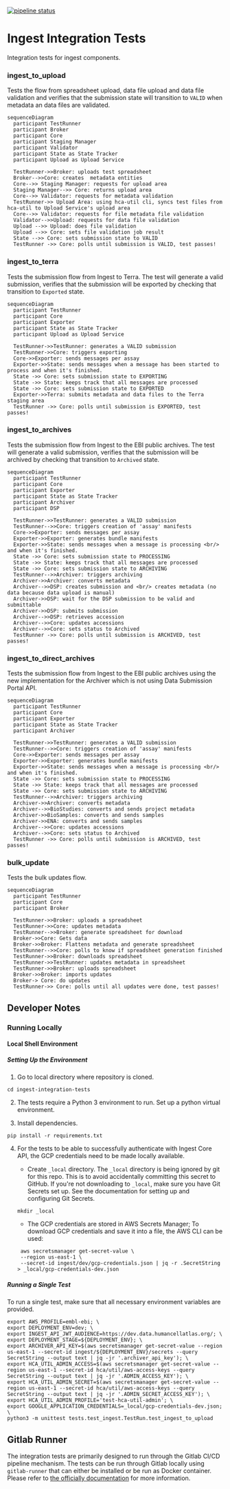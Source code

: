 [![pipeline status](https://gitlab.ebi.ac.uk/hca/ingest-integration-tests/badges/dev/pipeline.svg)](https://gitlab.ebi.ac.uk/hca/ingest-integration-tests/-/commits/dev)


# Ingest Integration Tests
Integration tests for ingest components.

### ingest_to_upload

Tests the flow from spreadsheet upload, data file upload and data file validation and verifies that the submission state will transition to `VALID` when metadata an data files are validated.


```mermaid
sequenceDiagram
  participant TestRunner
  participant Broker
  participant Core
  participant Staging Manager
  participant Validator
  participant State as State Tracker
  participant Upload as Upload Service

  TestRunner->>Broker: uploads test spreadsheet
  Broker-->>Core: creates  metadata entities
  Core-->> Staging Manager: requests for upload area
  Staging Manager-->> Core: returns upload area
  Core-->> Validator: requests for metadata validation
  TestRunner->> Upload Area: using hca-util cli, syncs test files from hca-util to Upload Service's upload area
  Core-->> Validator: requests for file metadata file validation
  Validator-->>Upload: requests for data file validation
  Upload -->> Upload: does file validation
  Upload -->> Core: sets file validation job result
  State -->> Core: sets submission state to VALID
  TestRunner ->> Core: polls until submission is VALID, test passes!
```

### ingest_to_terra
Tests the submission flow from Ingest to Terra. The test will generate a valid submission, verifies that the submission will be exported by checking that transition to `Exported` state.
```mermaid
sequenceDiagram
  participant TestRunner
  participant Core
  participant Exporter
  participant State as State Tracker
  participant Upload as Upload Service

  TestRunner->>TestRunner: generates a VALID submission
  TestRunner->>Core: triggers exporting
  Core->>Exporter: sends messages per assay
  Exporter->>State: sends messages when a message has been started to process and when it's finished.
  State ->> Core: sets submission state to EXPORTING
  State ->> State: keeps track that all messages are processed
  State ->> Core: sets submission state to EXPORTED
  Exporter->>Terra: submits metadata and data files to the Terra staging area
  TestRunner ->> Core: polls until submission is EXPORTED, test passes!
```
### ingest_to_archives
Tests the submission flow from Ingest to the EBI public archives. The test will generate a valid submission, verifies that the submission will be archived by checking that transition to `Archived` state.

```mermaid
sequenceDiagram
  participant TestRunner
  participant Core
  participant Exporter
  participant State as State Tracker
  participant Archiver
  participant DSP

  TestRunner->>TestRunner: generates a VALID submission
  TestRunner-->>Core: triggers creation of 'assay' manifests
  Core->>Exporter: sends messages per assay
  Exporter->>Exporter: generates bundle manifests
  Exporter->>State: sends messages when a message is processing <br/> and when it's finished.
  State ->> Core: sets submission state to PROCESSING
  State ->> State: keeps track that all messages are processed
  State ->> Core: sets submission state to ARCHIVING
  TestRunner-->>Archiver: triggers archiving
  Archiver->>Archiver: converts metadata
  Archiver-->>DSP: creates submission and <br/> creates metadata (no data because data upload is manual)
  Archiver->>DSP: wait for the DSP submission to be valid and submittable
  Archiver->>DSP: submits submission
  Archiver-->>DSP: retrieves accession
  Archiver-->>Core: updates accessions
  Archiver-->>Core: sets status to Archived
  TestRunner ->> Core: polls until submission is ARCHIVED, test passes!
```
### ingest_to_direct_archives
Tests the submission flow from Ingest to the EBI public archives using the new implementation for the Archiver which is not using Data Submission Portal API.

```mermaid
sequenceDiagram
  participant TestRunner
  participant Core
  participant Exporter
  participant State as State Tracker
  participant Archiver

  TestRunner->>TestRunner: generates a VALID submission
  TestRunner-->>Core: triggers creation of 'assay' manifests
  Core->>Exporter: sends messages per assay
  Exporter->>Exporter: generates bundle manifests
  Exporter->>State: sends messages when a message is processing <br/> and when it's finished.
  State ->> Core: sets submission state to PROCESSING
  State ->> State: keeps track that all messages are processed
  State ->> Core: sets submission state to ARCHIVING
  TestRunner-->>Archiver: triggers archiving
  Archiver->>Archiver: converts metadata
  Archiver-->>BioStudies: converts and sends project metadata
  Archiver->>BioSamples: converts and sends samples
  Archiver->>ENA: converts and sends samples
  Archiver-->>Core: updates accessions
  Archiver-->>Core: sets status to Archived
  TestRunner ->> Core: polls until submission is ARCHIVED, test passes!
```
### bulk_update
Tests the bulk updates flow. 

```mermaid
sequenceDiagram
  participant TestRunner
  participant Core
  participant Broker
  
  TestRunner->>Broker: uploads a spreadsheet
  TestRunner->>Core: updates metadata
  TestRunner-->>Broker: generate spreadsheet for download
  Broker->>Core: Gets data 
  Broker->>Broker: Flattens metadata and generate spreadsheet
  TestRunner-->>Core: polls to know if spreadsheet generation finished
  TestRunner->>Broker: downloads spreadsheet
  TestRunner->>TestRunner: updates metadata in spreadsheet
  TestRunner->>Broker: uploads spreadsheet
  Broker->>Broker: imports updates
  Broker-> Core: do updates
  TestRunner->> Core: polls until all updates were done, test passes!
```

## Developer Notes

### Running Locally

#### Local Shell Environment

##### Setting Up the Environment
1. Go to local directory where repository is cloned.

```
cd ingest-integration-tests
```

2. The tests require a Python 3 environment to run. Set up a python virtual environment.

3. Install dependencies.

```
pip install -r requirements.txt
```
4. For the tests to be able to successfully authenticate with Ingest Core API, the GCP credentials need to be 
made locally available.

    * Create `_local` directory. The `_local` directory is being ignored by git for this repo. This is to avoid accidentally committing this secret to GitHub.
    If you're not downloading to `_local`, make sure you have Git Secrets set up. See the documentation for setting up and configuring Git Secrets.
    ```
    mkdir _local
    ```
    * The GCP credentials are stored in AWS Secrets Manager; To download GCP credentials and save it into a file, the AWS CLI can be used:
    
    ```
     aws secretsmanager get-secret-value \
     --region us-east-1 \
     --secret-id ingest/dev/gcp-credentials.json | jq -r .SecretString > _local/gcp-credentials-dev.json
    ```

##### Running a Single Test

To run a single test, make sure that all necessary environment variables are provided.

```
export AWS_PROFILE=embl-ebi; \
export DEPLOYMENT_ENV=dev; \
export INGEST_API_JWT_AUDIENCE=https://dev.data.humancellatlas.org/; \
export DEPLOYMENT_STAGE=${DEPLOYMENT_ENV}; \
export ARCHIVER_API_KEY=$(aws secretsmanager get-secret-value --region us-east-1 --secret-id ingest/${DEPLOYMENT_ENV}/secrets --query SecretString --output text | jq -jr '.archiver_api_key'); \
export HCA_UTIL_ADMIN_ACCESS=$(aws secretsmanager get-secret-value --region us-east-1 --secret-id hca/util/aws-access-keys --query SecretString --output text | jq -jr '.ADMIN_ACCESS_KEY'); \
export HCA_UTIL_ADMIN_SECRET=$(aws secretsmanager get-secret-value --region us-east-1 --secret-id hca/util/aws-access-keys --query SecretString --output text | jq -jr '.ADMIN_SECRET_ACCESS_KEY'); \
export HCA_UTIL_ADMIN_PROFILE='test-hca-util-admin'; \
export GOOGLE_APPLICATION_CREDENTIALS=_local/gcp-credentials-dev.json; \
python3 -m unittest tests.test_ingest.TestRun.test_ingest_to_upload
``` 

## Gitlab Runner

The integration tests are primarily designed to run through the Gitlab CI/CD pipeline mechanism. The tests can be run
through Gitlab locally using `gitlab-runner` that can either be installed or be run as Docker container. Please refer
to [the officially documentation](https://docs.gitlab.com/runner/) for more information.